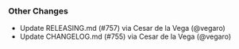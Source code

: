 ### Other Changes
* Update RELEASING.md (#757) via Cesar de la Vega (@vegaro)
* Update CHANGELOG.md (#755) via Cesar de la Vega (@vegaro)
